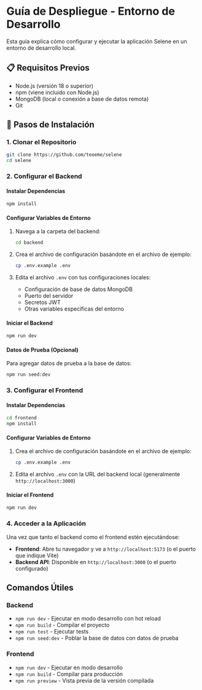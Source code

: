 # Guía de Despliegue - Entorno de Desarrollo

Esta guía explica cómo configurar y ejecutar la aplicación Selene en un entorno de desarrollo local.

## 📋 Requisitos Previos

- Node.js (versión 18 o superior)
- npm (viene incluido con Node.js)
- MongoDB (local o conexión a base de datos remota)
- Git

## 🚀 Pasos de Instalación

### 1. Clonar el Repositorio

```bash
git clone https://github.com/teoeme/selene
cd selene
```

### 2. Configurar el Backend

#### Instalar Dependencias
```bash
npm install
```

#### Configurar Variables de Entorno
1. Navega a la carpeta del backend:
   ```bash
   cd backend
   ```

2. Crea el archivo de configuración basándote en el archivo de ejemplo:
   ```bash
   cp .env.example .env
   ```
   
3. Edita el archivo `.env` con tus configuraciones locales:
   - Configuración de base de datos MongoDB
   - Puerto del servidor
   - Secretos JWT
   - Otras variables específicas del entorno

#### Iniciar el Backend
```bash
npm run dev
```

#### Datos de Prueba (Opcional)
Para agregar datos de prueba a la base de datos:
```bash
npm run seed:dev
```

### 3. Configurar el Frontend

#### Instalar Dependencias
```bash
cd frontend
npm install
```

#### Configurar Variables de Entorno
1. Crea el archivo de configuración basándote en el archivo de ejemplo:
   ```bash
   cp .env.example .env
   ```

2. Edita el archivo `.env` con la URL del backend local (generalmente `http://localhost:3000`)

#### Iniciar el Frontend
```bash
npm run dev
```

### 4. Acceder a la Aplicación

Una vez que tanto el backend como el frontend estén ejecutándose:

- **Frontend**: Abre tu navegador y ve a `http://localhost:5173` (o el puerto que indique Vite)
- **Backend API**: Disponible en `http://localhost:3000` (o el puerto configurado)

## Comandos Útiles

### Backend
- `npm run dev` - Ejecutar en modo desarrollo con hot reload
- `npm run build` - Compilar el proyecto
- `npm run test` - Ejecutar tests
- `npm run seed:dev` - Poblar la base de datos con datos de prueba

### Frontend
- `npm run dev` - Ejecutar en modo desarrollo
- `npm run build` - Compilar para producción
- `npm run preview` - Vista previa de la versión compilada

